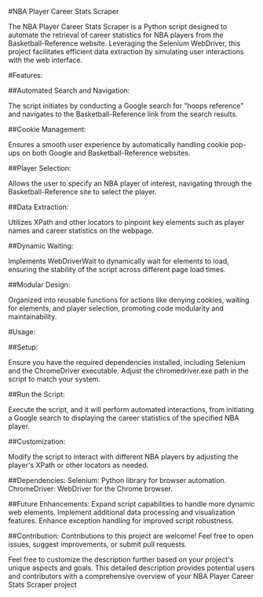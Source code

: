 #NBA Player Career Stats Scraper

The NBA Player Career Stats Scraper is a Python script designed to automate the retrieval of career statistics for NBA players from the Basketball-Reference website. Leveraging the Selenium WebDriver, this project facilitates efficient data extraction by simulating user interactions with the web interface.

#Features:

##Automated Search and Navigation:

The script initiates by conducting a Google search for "hoops reference" and navigates to the Basketball-Reference link from the search results.

##Cookie Management:

Ensures a smooth user experience by automatically handling cookie pop-ups on both Google and Basketball-Reference websites.

##Player Selection:

Allows the user to specify an NBA player of interest, navigating through the Basketball-Reference site to select the player.

##Data Extraction:

Utilizes XPath and other locators to pinpoint key elements such as player names and career statistics on the webpage.

##Dynamic Waiting:

Implements WebDriverWait to dynamically wait for elements to load, ensuring the stability of the script across different page load times.

##Modular Design:

Organized into reusable functions for actions like denying cookies, waiting for elements, and player selection, promoting code modularity and maintainability.

#Usage:

##Setup:

Ensure you have the required dependencies installed, including Selenium and the ChromeDriver executable.
Adjust the chromedriver.exe path in the script to match your system.

##Run the Script:

Execute the script, and it will perform automated interactions, from initiating a Google search to displaying the career statistics of the specified NBA player.

##Customization:

Modify the script to interact with different NBA players by adjusting the player's XPath or other locators as needed.

##Dependencies:
Selenium: Python library for browser automation.
ChromeDriver: WebDriver for the Chrome browser.

##Future Enhancements:
Expand script capabilities to handle more dynamic web elements.
Implement additional data processing and visualization features.
Enhance exception handling for improved script robustness.

##Contribution:
Contributions to this project are welcome! Feel free to open issues, suggest improvements, or submit pull requests.

Feel free to customize the description further based on your project's unique aspects and goals. This detailed description provides potential users and contributors with a comprehensive overview of your NBA Player Career Stats Scraper project
